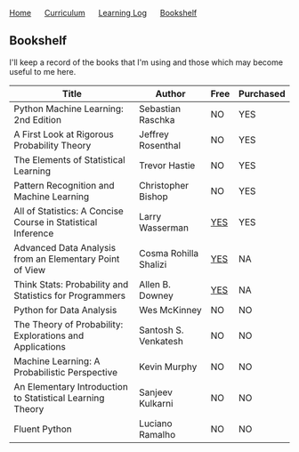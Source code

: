 <p>
  <a style="padding-right:20px;" href="./index.html">Home</a>
  <a style="padding-right:20px;" href="./curriculum.html">Curriculum</a>
  <a style="padding-right:20px;" href="./learning_log.html">Learning Log</a>
  <a style="padding-right:20px;" href="./bookshelf.html">Bookshelf</a>
</p>

## Bookshelf

I'll keep a record of the books that I'm using and those which may become useful to me here.

| Title  | Author  | Free  | Purchased  |
|---|---|---|---|
| Python Machine Learning: 2nd Edition  | Sebastian Raschka | NO  |  YES |
| A First Look at Rigorous Probability Theory  | Jeffrey Rosenthal | NO  |  YES |
| The Elements of Statistical Learning | Trevor Hastie | NO |  YES |
| Pattern Recognition and Machine Learning | Christopher Bishop | NO |  YES |
| All of Statistics: A Concise Course in Statistical Inference  | Larry Wasserman| [YES](https://www.ic.unicamp.br/~wainer/cursos/1s2013/ml/livro.pdf)  |  YES |
| Advanced Data Analysis from an Elementary Point of View  | Cosma Rohilla Shalizi  | [YES](http://www.stat.cmu.edu/~cshalizi/ADAfaEPoV/ADAfaEPoV.pdf)  | NA  |
| Think Stats: Probability and Statistics for Programmers  | Allen B. Downey  | [YES](https://greenteapress.com/wp/think-stats-2e/)  | NA  |
| Python for Data Analysis  | Wes McKinney | NO | NO  |
| The Theory of Probability: Explorations and Applications  | Santosh S. Venkatesh  | NO  |  NO |
| Machine Learning: A Probabilistic Perspective  | Kevin Murphy   | NO  |  NO |
| An Elementary Introduction to Statistical Learning Theory  | Sanjeev Kulkarni   | NO  |  NO |
| Fluent Python  | Luciano Ramalho   | NO  |  NO |

